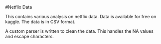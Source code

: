 #Netflix Data

This contains various analysis on netflix data. Data is available for free on kaggle. The data is in CSV format.

A custom parser is written to clean the data. This handles the NA values and escape characters.
